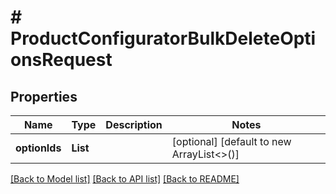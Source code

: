 # # ProductConfiguratorBulkDeleteOptionsRequest


## Properties 


Name | Type | Description | Notes
------------ | ------------- | ------------- | -------------
**optionIds**| **List<String>** |   | [optional] [default to new ArrayList<>()]


[[Back to Model list]](../../README.md#models) [[Back to API list]](../../README.md#endpoints) [[Back to README]](../../README.md)

